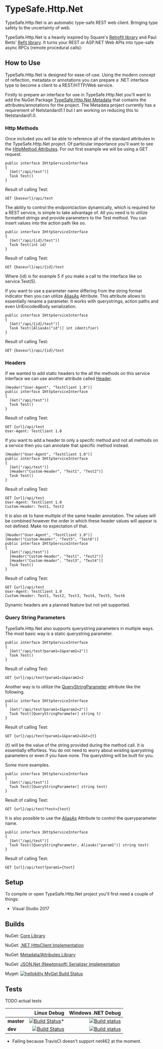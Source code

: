 # TypeSafe.Http.Net

TypeSafe.Http.Net is an automatic type-safe REST web client. Bringing type safety to the uncertainty of web.

TypeSafe.Http.Net is a heavily inspired by Square's [Retrofit library](http://square.github.io/retrofit/) and Paul Betts' [Refit library](https://github.com/paulcbetts/refit). It turns your REST or ASP.NET Web APIs into type-safe async RPCs (remote procedural calls):

## How to Use

TypeSafe.Http.Net is designed for ease-of-use. Using the modern concept of reflection, metadata or annotations you can prepare a .NET interface type to become a client to a REST/HTTP/Web service.

Firstly to prepare an interface for use in TypeSafe.Http.Net you'll want to add the NuGet Package [TypeSafe.Http.Net.Metadata](https://www.nuget.org/packages/TypeSafe.Http.Net.Metadata/) that contains the attributes/annotations for the project. The Metadata project currently has a requirement of Netstandard1.1 but I am working on reducing this to Netstandard1.0.

### Http Methods

Once included you will be able to reference all of the standard attributes in the TypeSafe.Http.Net project. Of particular importance you'll want to see the [HttpMethod Attributes](https://github.com/HelloKitty/TypeSafe.Http.Net/tree/master/src/TypeSafe.Http.Net.Metadata/Attributes/Methods). For out first example we will be using a GET request.


```
public interface IHttpServiceInterface
{
  [Get("/api/test")]
  Task Test()
}
```

Result of calling Test:

```
GET {baseurl}/api/test
```

The ability to control the endpoint/action dynamically, which is required for a REST service, is simple to take advantage of. All you need is to utilize formatted strings and provide parameters to the Test method. You can insert values into the action path like so.

```
public interface IHttpServiceInterface
{
  [Get("/api/{id}/test")]
  Task Test(int id)
}
```

Result of calling Test:

```
GET {baseurl}/api/{id}/test
```

Where {id} is for example 5 if you make a call to the interface like so service.Test(5).

If you want to use a parameter name differing from the string format indicator then you can utilize [AliasAs](https://github.com/HelloKitty/TypeSafe.Http.Net/blob/master/src/TypeSafe.Http.Net.Metadata/Attributes/AliasAsAttribute.cs) Attribute. This attribute allows to essentially rename a parameter. It works with querystrings, action paths and even UrlEncodedBody serialization.

```
public interface IHttpServiceInterface
{
  [Get("/api/{id}/test")]
  Task Test([AliasAs("id")] int identifier)
}
```

Result of calling Test:

```
GET {baseurl}/api/{id}/test
```

### Headers

If we wanted to add static headers to the all the methods on this service interface we can use another attribute called [Header](https://github.com/HelloKitty/TypeSafe.Http.Net/blob/master/src/TypeSafe.Http.Net.Metadata/Attributes/HeaderAttribute.cs).

```
[Header("User-Agent", "TestClient 1.0")]
public interface IHttpServiceInterface
{
  [Get("/api/test")]
  Task Test()
}
```

Result of calling Test:

```
GET {url}/api/test
User-Agent: TestClient 1.0
```

If you want to add a header to only a specifc method and not all methods on a service then you can annotate that specific method instead.

```
[Header("User-Agent", "TestClient 1.0")]
public interface IHttpServiceInterface
{
  [Get("/api/test")]
  [Header("Custom-Header", "Test1", "Test2")]
  Task Test()
}
```

Result of calling Test:

```
GET {url}/api/test
User-Agent: TestClient 1.0
Custom-Header: Test1, Test2
```

It is also ok to have multiple of the same header annotation. The values will be combined however the order in which these header values will appear is not defined. Make no expectation of that.

```
[Header("User-Agent", "TestClient 1.0")]
[Header("Custom-Header", "Test5", "Test6")]
public interface IHttpServiceInterface
{
  [Get("/api/test")]
  [Header("Custom-Header", "Test1", "Test2")]
  [Header("Custom-Header", "Test3", "Test4")]
  Task Test()
}
```

Result of calling Test:

```
GET {url}/api/test
User-Agent: TestClient 1.0
Custom-Header: Test1, Test2, Test3, Test4, Test5, Test6
```

Dynamic headers are a planned feature but not yet supported.

### Query String Parameters

TypeSafe.Http.Net also supports querystring parameters in multiple ways. The most basic way is a static querystring parameter.

```
public interface IHttpServiceInterface
{
  [Get("/api/test?param1=1&param2=2")]
  Task Test()
}
```

Result of calling Test:

```
GET {url}/api/test?param1=1&param2=2
```

Another way is to utilize the [QueryStringParameter](https://github.com/HelloKitty/TypeSafe.Http.Net/blob/master/src/TypeSafe.Http.Net.Metadata/Attributes/Serialization/QueryStringParameterAttribute.cs) attribute like the following.

```
public interface IHttpServiceInterface
{
  [Get("/api/test?param1=1&param2=2")]
  Task Test([QueryStringParameter] string t)
}
```

Result of calling Test:

```
GET {url}/api/test?param1=1&param2=2&t={t}
```

{t} will be the value of the string provided during the method call. It is essentially effortless. You do not need to worry about existing querystring parameters or even if you have none. The querystring will be built for you.

Some more examples.

```
public interface IHttpServiceInterface
{
  [Get("/api/test")]
  Task Test([QueryStringParameter] string test)
}
```

Result of calling Test:

```
GET {url}/api/test?test={test}
```

It is also possible to use the [AliasAs](https://github.com/HelloKitty/TypeSafe.Http.Net/blob/master/src/TypeSafe.Http.Net.Metadata/Attributes/AliasAsAttribute.cs) Attribute to control the queryparameter name.

```
public interface IHttpServiceInterface
{
  [Get("/api/test")]
  Task Test([QueryStringParameter, AliasAs("param1")] string test)
}
```

Result of calling Test:

```
GET {url}/api/test?param1={test}
```

## Setup

To compile or open TypeSafe.Http.Net project you'll first need a couple of things:

* Visual Studio 2017

## Builds

NuGet: [Core Library](https://www.nuget.org/packages/TypeSafe.Http.Net.Core/)

NuGet: [.NET HttpClient Implementation](https://www.nuget.org/packages/TypeSafe.Http.Net.HttpClient/)

NuGet: [Metadata/Attributes Library](https://www.nuget.org/packages/TypeSafe.Http.Net.Metadata/)

NuGet: [JSON.Net (Newtonsoft) Serializer Implementation](https://www.nuget.org/packages/TypeSafe.Http.Net.Serializer.JsonNET/)


Myget: [![hellokitty MyGet Build Status](https://www.myget.org/BuildSource/Badge/hellokitty?identifier=772ec112-a0e1-49b7-9d94-ede9ff28945a)](https://www.myget.org/)

## Tests

TODO actual tests

|    | Linux Debug | Windows .NET Debug |
|:---|----------------:|------------------:|
|**master**| [![Build Status](https://travis-ci.org/HaloLive/HaloLive.Library.svg?branch=master)](https://travis-ci.org/HaloLive/HaloLive.Library)* | [![Build status](https://ci.appveyor.com/api/projects/status/rinvn2tdxn0yinf4?svg=true)](https://ci.appveyor.com/project/HelloKitty/halolive-library) |
|**dev**| [![Build Status](https://travis-ci.org/HaloLive/HaloLive.Library.svg?branch=dev)](https://travis-ci.org/HaloLive/HaloLive.Library) | [![Build status](https://ci.appveyor.com/api/projects/status/rinvn2tdxn0yinf4/branch/dev?svg=true)](https://ci.appveyor.com/project/HelloKitty/halolive-library/branch/dev) |

* Failing because TravisCI doesn't support net462 at the moment.
